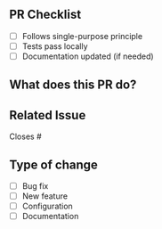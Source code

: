 ## PR Checklist
- [ ] Follows single-purpose principle
- [ ] Tests pass locally
- [ ] Documentation updated (if needed)

## What does this PR do?
<!-- Brief description -->

## Related Issue
Closes #

## Type of change
- [ ] Bug fix
- [ ] New feature
- [ ] Configuration
- [ ] Documentation
